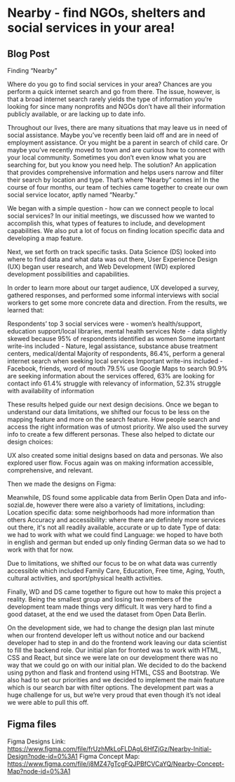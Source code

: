 # Nearby - find NGOs, shelters and social services in your area!

## Blog Post


Finding “Nearby”

Where do you go to find social services in your area? Chances are you perform a quick internet search and go from there. The issue, however, is that a broad internet search rarely yields the type of information you’re looking for since many nonprofits and NGOs don’t have all their information publicly available, or are lacking up to date info. 

Throughout our lives, there are many situations that may leave us in need of social assistance. Maybe you’ve recently been laid off and are in need of employment assistance. Or you might be a parent in search of child care. Or maybe you’ve recently moved to town and are curious how to connect with your local community. Sometimes you don’t even know what you are searching for, but you know you need help. The solution? An application that provides comprehensive information and helps users narrow and filter their search by location and type. That’s where “Nearby” comes in! In the course of four months, our team of techies came together to create our own social service locator, aptly named “Nearby.”

We began with a simple question - how can we connect people to local social services? In our initial meetings, we discussed how we wanted to accomplish this, what types of features to include, and development capabilities. We also put a lot of focus on finding location specific data and developing a map feature.


Next, we set forth on track specific tasks. Data Science (DS) looked into where to find data and what data was out there, User Experience Design (UX) began user research, and Web Development (WD) explored development possibilities and capabilities.

In order to learn more about our target audience, UX developed a survey, gathered responses, and performed some informal interviews with social workers to get some more concrete data and direction. From the results, we learned that:

Respondents’ top 3 social services were - women’s health/support, education support/local libraries, mental health services
Note - data slightly skewed because 95% of respondents identified as women
Some important write-ins included - Nature, legal assistance, substance abuse treatment centers, medical/dental
Majority of respondents, 86.4%, perform a general internet search when seeking local services
Important write-ins included - Facebook, friends, word of mouth
79.5% use Google Maps to search
90.9% are seeking information about the services offered, 63% are looking for contact info
61.4% struggle with relevancy of information, 52.3% struggle with availability of information

These results helped guide our next design decisions. Once we began to understand our data limitations, we shifted our focus to be less on the mapping feature and more on the search feature. How people search and access the right information was of utmost priority. We also used the survey info to create a few different personas. These also helped to dictate our design choices:

UX also created some initial designs based on data and personas. We also explored user flow. Focus again was on making information accessible, comprehensive, and relevant.



Then we made the designs on Figma:
 
Meanwhile, DS found some applicable data from Berlin Open Data and info-sozial.de, however there were also a variety of limitations, including:
Location specific data: some neighborhoods had more information than others 
Accuracy and accessibility: where there are definitely more services out there, it's not all readily available, accurate or up to date
Type of data: we had to work with what we could find
Language: we hoped to have both in english and german but ended up only finding German data so we had to work with that for now. 

Due to limitations, we shifted our focus to be on what data was currently accessible which included Family Care, Education, Free time, Aging, Youth, cultural activities, and sport/physical health activities.

Finally, WD and DS came together to figure out how to make this project a reality. Being the smallest group and losing two members of the development team made things very difficult. It was very hard to find a good dataset, at the end we used the dataset from Open Data Berlin. 

On the development side, we had to change the design plan last minute when our frontend developer left us without notice and our backend developer had to step in and do the frontend work leaving our data scientist to fill the backend role. Our initial plan for fronted was to work with HTML, CSS and React, but since we were late on our development there was no way that we could go on with our initial plan. We decided to do the backend using python and flask and frontend using HTML, CSS and Bootstrap. We also had to set our priorities and we decided to implement the main feature which is our search bar with filter options. The development part was a huge challenge for us, but we’re very proud that even though it’s not ideal we were able to pull this off.

## Figma files

Figma Designs Link: https://www.figma.com/file/frUzhMkLoFLDAgL6HfZjGz/Nearby-Initial-Design?node-id=0%3A1
Figma Concept Map: https://www.figma.com/file/j8MZ47gTcgFQJPBfCVCaYQ/Nearby-Concept-Map?node-id=0%3A1
